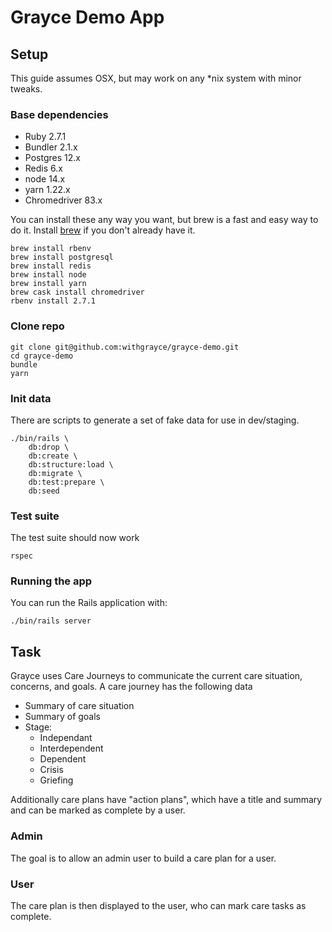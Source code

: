# Grayce Demo App

## Setup
This guide assumes OSX, but may work on any \*nix system with minor tweaks.

### Base dependencies
* Ruby 2.7.1
* Bundler 2.1.x
* Postgres 12.x
* Redis 6.x
* node 14.x
* yarn 1.22.x
* Chromedriver 83.x

You can install these any way you want, but brew is a fast and easy way to do it.
Install [brew](https://brew.sh/) if you don't already have it.

```
brew install rbenv
brew install postgresql
brew install redis
brew install node
brew install yarn
brew cask install chromedriver
rbenv install 2.7.1
```

### Clone repo
```
git clone git@github.com:withgrayce/grayce-demo.git
cd grayce-demo
bundle
yarn
```

### Init data
There are scripts to generate a set of fake data for use in dev/staging.

```
./bin/rails \
    db:drop \
    db:create \
    db:structure:load \
    db:migrate \
    db:test:prepare \
    db:seed
```

### Test suite
The test suite should now work

```
rspec
```

### Running the app
You can run the Rails application with:

```
./bin/rails server
```

## Task
Grayce uses Care Journeys to communicate the current care situation, concerns, and goals.
A care journey has the following data

* Summary of care situation
* Summary of goals
* Stage:
  * Independant
  * Interdependent
  * Dependent
  * Crisis
  * Griefing

Additionally care plans have "action plans", which have a title and summary and can be marked as complete by a user.

### Admin
The goal is to allow an admin user to build a care plan for a user.

### User

The care plan is then displayed to the user, who can mark care tasks as complete.
